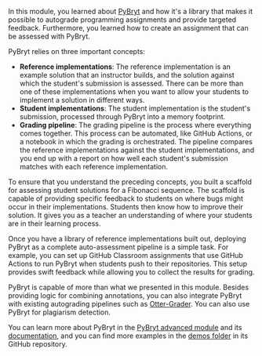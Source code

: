In this module, you learned about [PyBryt](https://microsoft.github.io/pybryt/html/index.html) and how it's a library that makes it possible to autograde programming assignments and provide targeted feedback. Furthermore, you learned how to create an assignment that can be assessed with PyBryt.

PyBryt relies on three important concepts:

* **Reference implementations**: The reference implementation is an example solution that an instructor builds, and the solution against which the student's submission is assessed. There can be more than one of these implementations when you want to allow your students to implement a solution in different ways.
* **Student implementations**: The student implementation is the student's submission, processed through PyBryt into a memory footprint.
* **Grading pipeline**: The grading pipeline is the process where everything comes together. This process can be automated, like GitHub Actions, or a notebook in which the grading is orchestrated. The pipeline compares the reference implementations against the student implementations, and you end up with a report on how well each student's submission matches with each reference implementation.

To ensure that you understand the preceding concepts, you built a scaffold for assessing student solutions for a Fibonacci sequence. The scaffold is capable of providing specific feedback to students on where bugs might occur in their implementations. Students then know how to improve their solution. It gives you as a teacher an understanding of where your students are in their learning process.

Once you have a library of reference implementations built out, deploying PyBryt as a complete auto-assessment pipeline is a simple task. For example, you can set up GitHub Classroom assignments that use GitHub Actions to run PyBryt when students push to their repositories. This setup provides swift feedback while allowing you to collect the results for grading.

PyBryt is capable of more than what we presented in this module. Besides providing logic for combining annotations, you can also integrate PyBryt with existing autograding pipelines such as [Otter-Grader](https://otter-grader.readthedocs.io/). You can also use PyBryt for plagiarism detection.

You can learn more about PyBryt in the [PyBryt advanced module](/training/modules/advanced-pybryt/) and its [documentation](https://microsoft.github.io/pybryt/html/index.html), and you can find more examples in the [demos folder](https://github.com/microsoft/pybryt/tree/main/demo) in its GitHub repository.
